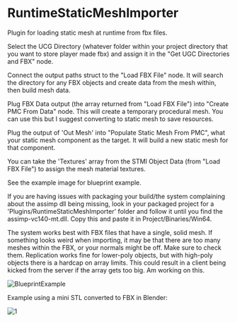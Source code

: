 # RuntimeStaticMeshImporter
 Plugin for loading static mesh at runtime from fbx files.

 Select the UCG Directory (whatever folder within your project directory that you want to store player made fbx) and assign it in the "Get UGC Directories and FBX" node.

 Connect the output paths struct to the "Load FBX File" node. It will search the directory for any FBX objects and create data from the mesh within, then build mesh data.

 Plug FBX Data output (the array returned from "Load FBX File") into "Create PMC From Data" node. This will create a temporary procedural mesh. You can use this but I suggest converting to static mesh to save resources.

 Plug the output of 'Out Mesh' into "Populate Static Mesh From PMC", what your static mesh component as the target. It will build a new static mesh for that component.

 You can take the 'Textures' array from the STMI Object Data (from "Load FBX File") to assign the mesh material textures.

See the example image for blueprint example.


If you are having issues with packaging your build/the system complaining about the assimp dll being missing, look in your packaged project for a 'Plugins/RuntimeStaticMeshImporter' folder and follow it until you find the assimp-vc140-mt.dll. 
Copy this and paste it in Project/Binaries/Win64. 

The system works best with FBX files that have a single, solid mesh. If something looks weird when importing, it may be that there are too many meshes within the FBX, or your normals might be off. Make sure to check them.
Replication works fine for lower-poly objects, but with high-poly objects there is a hardcap on array limits. This could result in a client being kicked from the server if the array gets too big. Am working on this.


![BlueprintExample](https://github.com/RianeDev/RuntimeStaticMeshImporter/assets/42573189/e13f4074-e011-4267-8503-27ac17b1333a)


Example using a mini STL converted to FBX in Blender:

![1](https://github.com/RianeDev/RuntimeStaticMeshImporter/assets/42573189/b8c54f76-87b0-4e41-b4ec-51b18566d4fd)
